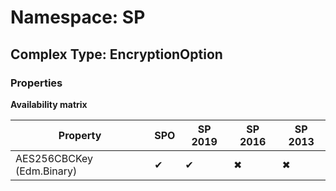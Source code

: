 # Namespace: SP

## Complex Type: EncryptionOption

### Properties

**Availability matrix**

Property | SPO | SP 2019 | SP 2016 | SP 2013
----------|-----|---------|---------|--------
AES256CBCKey (Edm.Binary) | ✔ | ✔ | ✖ | ✖
